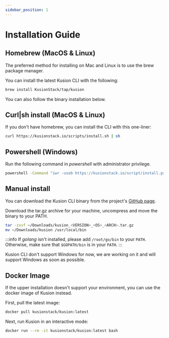 ```yaml
---
sidebar_position: 1
---
```


# Installation Guide

## Homebrew (MacOS & Linux)

The preferred method for installing on Mac and Linux is to use the brew package manager.

You can install the latest Kusion CLI with the following:

```bash
brew install KusionStack/tap/kusion
```

You can also follow the binary installation below.

## Curl|sh install (MacOS & Linux)

If you don't have homebrew, you can install the CLI with this one-liner:

```bash
curl https://kusionstack.io/scripts/install.sh | sh
```

## Powershell (Windows)

Run the following command in *powershell* with administrator privilege.

```bash
powershell -Command "iwr -useb https://kusionstack.io/script/install.ps1 | iex"
```

## Manual install

You can download the Kusion CLI binary from the project's [GitHub page](https://github.com/KusionStack/kusion/releases/). 

Download the tar.gz archive for your machine, uncompress and move the binary to your PATH.

```bash
tar -zxvf ~/Downloads/kusion_<VERSION>_<OS>_<ARCH>.tar.gz
mv ~/Downloads/kusion /usr/local/bin
```

:::info
If *golang* isn't installed, please add `/root/go/bin` to your `PATH`.
Otherwise, make sure that `$GOPATH/bin` is in your `PATH`.
:::

Kusion CLI don't support Windows for now, we are working on it and will support Windows as soon as possible.

## Docker Image

If the upper installation doesn't support your environment, you can use the docker image of Kusion instead.

First, pull the latest image:

```bash
docker pull kusionstack/kusion:latest
```

Next, run Kusion in an interactive mode:

```bash
docker run --rm -it kusionstack/kusion:latest bash
```
